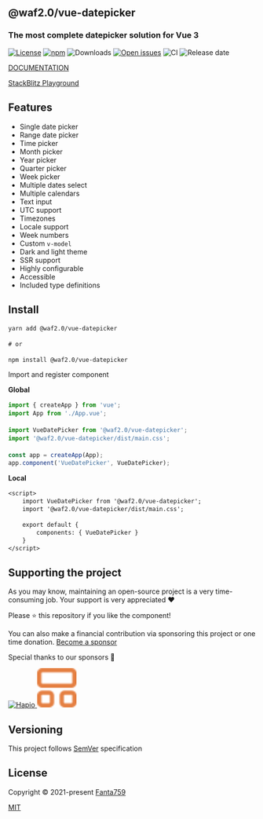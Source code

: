 ## @waf2.0/vue-datepicker


### The most complete datepicker solution for Vue 3

[![License](https://img.shields.io/npm/l/@waf2.0/vue-datepicker)](https://github.com/fanta759/vue-datepicker/blob/main/LICENSE) [![npm](https://img.shields.io/npm/v/@waf2.0/vue-datepicker)](https://www.npmjs.com/package/@waf2.0/vue-datepicker) ![Downloads](https://img.shields.io/npm/dm/@waf2.0/vue-datepicker) [![Open issues](https://img.shields.io/github/issues-raw/fanta759/vue-datepicker)](https://github.com/fanta759/vue-datepicker/issues) ![CI](https://img.shields.io/github/actions/workflow/status/fanta759/vue-datepicker/node.js.yml?branch=main&label=CI) ![Release date](https://img.shields.io/github/release-date/fanta759/vue-datepicker)




[DOCUMENTATION](https://vue3datepicker.com/)


[StackBlitz Playground](https://stackblitz.com/edit/vuepic-vue-datepicker?file=src%2Fcomponents%2FPlayground.vue)

## Features

- Single date picker
- Range date picker
- Time picker
- Month picker
- Year picker
- Quarter picker
- Week picker
- Multiple dates select
- Multiple calendars
- Text input
- UTC support
- Timezones
- Locale support
- Week numbers
- Custom `v-model`
- Dark and light theme
- SSR support
- Highly configurable
- Accessible
- Included type definitions

## Install

```shell
yarn add @waf2.0/vue-datepicker

# or

npm install @waf2.0/vue-datepicker
```

Import and register component

**Global**

```js
import { createApp } from 'vue';
import App from './App.vue';

import VueDatePicker from '@waf2.0/vue-datepicker';
import '@waf2.0/vue-datepicker/dist/main.css';

const app = createApp(App);
app.component('VueDatePicker', VueDatePicker);
```

**Local**

```vue
<script>
    import VueDatePicker from '@waf2.0/vue-datepicker';
    import '@waf2.0/vue-datepicker/dist/main.css';
    
    export default {
        components: { VueDatePicker }
    }
</script>
```

## Supporting the project

As you may know, maintaining an open-source project is a very time-consuming job. Your support is very appreciated ❤️

Please ⭐️ this repository if you like the component!

You can also make a financial contribution via sponsoring this project or one time donation. [Become a sponsor](https://github.com/sponsors/Vuepic)

Special thanks to our sponsors 🙏

<a href="https://hapio.io/" target="_blank">
    <img src="https://avatars.githubusercontent.com/u/99868704?s=200&v=4" width="80" alt="Hapio">
</a>

<a href="https://datagridvue.com/" target="_blank">
    <img src="https://raw.githubusercontent.com/nruffing/data-grid-vue/049baf296f814e3b03faf48632a7508305e14ffc/vuepress/.vuepress/public/favicon.svg" width="80" alt="Data Grid Vue
">
</a>

## Versioning

This project follows [SemVer](https://semver.org) specification

## License

Copyright © 2021-present [Fanta759](https://github.com/Fanta759)

[MIT](https://github.com/fanta759/vue-datepicker/blob/master/LICENSE)
